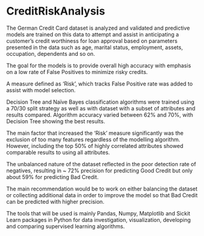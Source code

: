 # CreditRiskAnalysis

The German Credit Card dataset is analyzed and validated and predictive models are trained on this data to attempt and assist in anticipating a 
customer’s credit worthiness for loan approval based on parameters presented in the data such as age, marital status, employment, assets, 
occupation, dependents and so on. 

The goal for the models is to provide overall high accuracy with emphasis on a low rate of False Positives to minimize risky credits. 

A measure defined as ‘Risk’, which tracks False Positive rate was added to assist with model selection. 

Decision Tree and Naïve  Bayes classification algorithms were trained using a 70/30 split strategy as well as with dataset with a subset of attributes and results compared. Algorithm accuracy varied between 62% and 70%, with Decision Tree showing the best results. 

The main factor that increased the ‘Risk’ measure significantly was the exclusion of too many features regardless of the modelling algorithm. 
However, including the top 50% of highly correlated attributes showed comparable results to using all attributes. 

The unbalanced nature of the dataset reflected in the poor detection rate of negatives, resulting in ~ 72% precision for predicting Good Credit but only about 59% for predicting Bad Credit. 

The main recommendation would be to work on either balancing the dataset or collecting additional data in order to improve the model so that Bad Credit can be predicted with higher precision.

The tools that will be used is mainly Pandas, Numpy, Matplotlib and Sickit Learn packages in Python for data investigation, visualization, developing and comparing supervised learning algorithms. 
